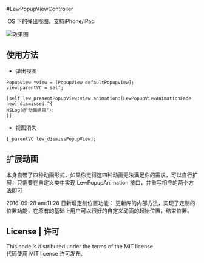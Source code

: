 #LewPopupViewController

iOS 下的弹出视图。支持iPhone/iPad

![效果图](https://github.com/pljhonglu/LewPopupViewController/blob/master/images/default.gif)

## 使用方法

* 弹出视图

```
PopupView *view = [PopupView defaultPopupView];
view.parentVC = self;

[self lew_presentPopupView:view animation:[LewPopupViewAnimationFade new] dismissed:^{
NSLog(@"动画结束");
}];
```

* 视图消失

```
[_parentVC lew_dismissPopupView];
```

## 扩展动画

本身自带了四种动画形式，如果你觉得这四种动画无法满足你的需求，可以自行扩展，只需要在自定义类中实现 LewPopupAnimation 接口，并重写相应的两个方法即可

2016-09-28 am:11:28 日新增定制位置功能：
更新库的内部方法，实现了定制的位置功能，在原有的基础上用户可以很好的自定义动画的起始位置，结束位置。

## License | 许可

This code is distributed under the terms of the MIT license.  
代码使用 MIT license 许可发布.

